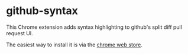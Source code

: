 github-syntax
=============

This Chrome extension adds syntax highlighting to github's split diff pull request UI.

The easiest way to install it is via the [chrome web store](https://chrome.google.com/webstore/detail/github-syntax/klamohcglknfmhpjifcpckncknpbhkol/).
